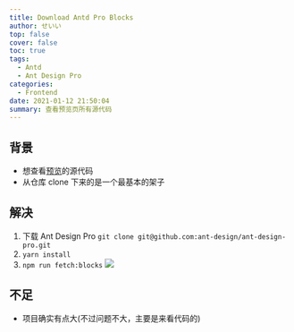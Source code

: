 ```yaml
---
title: Download Antd Pro Blocks
author: せいい
top: false
cover: false
toc: true
tags:
  - Antd
  - Ant Design Pro
categories:
  - Frontend
date: 2021-01-12 21:50:04
summary: 查看预览页所有源代码
---
```


## 背景
- 想查看[预览](https://preview.pro.ant.design/dashboard/analysis)的源代码
- 从仓库 clone 下来的是一个最基本的架子

## 解决
1. 下载 Ant Design Pro `git clone git@github.com:ant-design/ant-design-pro.git`
2. `yarn install`
3. `npm run fetch:blocks`
![](pro-blocks.png)

## 不足
* 项目确实有点大(不过问题不大，主要是来看代码的)
